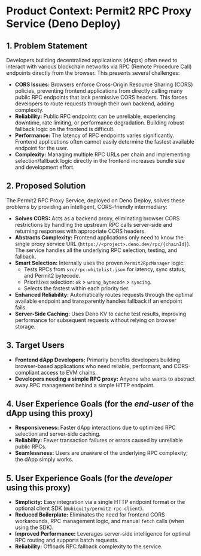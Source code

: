 # Product Context: Permit2 RPC Proxy Service (Deno Deploy)

## 1. Problem Statement

Developers building decentralized applications (dApps) often need to interact with various blockchain networks via RPC (Remote Procedure Call) endpoints directly from the browser. This presents several challenges:

- **CORS Issues:** Browsers enforce Cross-Origin Resource Sharing (CORS) policies, preventing frontend applications from directly calling many public RPC endpoints that lack permissive CORS headers. This forces developers to route requests through their own backend, adding complexity.
- **Reliability:** Public RPC endpoints can be unreliable, experiencing downtime, rate limiting, or performance degradation. Building robust fallback logic on the frontend is difficult.
- **Performance:** The latency of RPC endpoints varies significantly. Frontend applications often cannot easily determine the fastest available endpoint for the user.
- **Complexity:** Managing multiple RPC URLs per chain and implementing selection/fallback logic directly in the frontend increases bundle size and development effort.

## 2. Proposed Solution

The Permit2 RPC Proxy Service, deployed on Deno Deploy, solves these problems by providing an intelligent, CORS-friendly intermediary:

- **Solves CORS:** Acts as a backend proxy, eliminating browser CORS restrictions by handling the upstream RPC calls server-side and returning responses with appropriate CORS headers.
- **Abstracts Complexity:** Frontend applications only need to know the single proxy service URL (`https://<project>.deno.dev/rpc/{chainId}`). The service handles all the underlying RPC selection, testing, and fallback.
- **Smart Selection:** Internally uses the proven `Permit2RpcManager` logic:
    - Tests RPCs from `src/rpc-whitelist.json` for latency, sync status, and Permit2 bytecode.
    - Prioritizes selection: `ok` > `wrong_bytecode` > `syncing`.
    - Selects the fastest within each priority tier.
- **Enhanced Reliability:** Automatically routes requests through the optimal available endpoint and transparently handles fallback if an endpoint fails.
- **Server-Side Caching:** Uses Deno KV to cache test results, improving performance for subsequent requests without relying on browser storage.

## 3. Target Users

- **Frontend dApp Developers:** Primarily benefits developers building browser-based applications who need reliable, performant, and CORS-compliant access to EVM chains.
- **Developers needing a simple RPC proxy:** Anyone who wants to abstract away RPC management behind a simple HTTP endpoint.

## 4. User Experience Goals (for the *end-user* of the dApp using this proxy)

- **Responsiveness:** Faster dApp interactions due to optimized RPC selection and server-side caching.
- **Reliability:** Fewer transaction failures or errors caused by unreliable public RPCs.
- **Seamlessness:** Users are unaware of the underlying RPC complexity; the dApp simply works.

## 5. User Experience Goals (for the *developer* using this proxy)

- **Simplicity:** Easy integration via a single HTTP endpoint format or the optional client SDK (`@ubiquity/permit2-rpc-client`).
- **Reduced Boilerplate:** Eliminates the need for frontend CORS workarounds, RPC management logic, and manual `fetch` calls (when using the SDK).
- **Improved Performance:** Leverages server-side intelligence for optimal RPC routing and supports batch requests.
- **Reliability:** Offloads RPC fallback complexity to the service.
